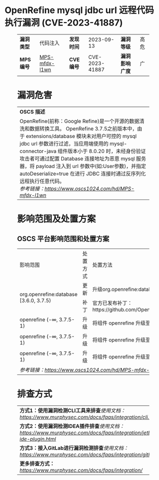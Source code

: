 # OpenRefine mysql jdbc url 远程代码执行漏洞 (CVE-2023-41887)
<figure class="wp-block-table">
    <table>
        <tbody>
        <tr>
            <td><strong>漏洞类型</strong></td>
            <td>代码注入</td>
            <td><strong>发现时间</strong></td>
            <td>2023-09-13</td>
            <td><strong>漏洞等级</strong></td>
            <td>高危</td>
        </tr>
        <tr>
            <td><strong>MPS编号</strong></td>
            <td><a href="https://www.oscs1024.com/hd/MPS-mfdx-l1wn">MPS-mfdx-l1wn</a></td>
            <td><strong>CVE编号</strong></td>
            <td>CVE-2023-41887</td>
            <td><strong>漏洞影响广度</strong></td>
            <td>广</td>
        </tr>
        </tbody>
    </table>
</figure>


<figure class="wp-block-table">
    <h1 class="wp-block-heading">漏洞危害</h1>
    <table>
        <tbody>
        <tr>
            <td><strong>OSCS 描述</strong></td>
        </tr>
        <tr>
            <td>OpenRefine(前称：Google Refine)是一个开源的数据清洗和数据转换工具。
OpenRefine 3.7.5之前版本中，由于 extensions/database 模块未对用户可控的 mysql jdbc url 参数进行过滤，当应用端使用的 mysql-connector-java 组件版本小于 8.0.20 时，未经身份验证攻击者可通过配置 Database 连接地址为恶意 mysql 服务器，将 payload 注入到 url 参数中(如:User参数)，并指定 autoDeserialize=true 在进行 JDBC 连接时通过反序列化远程执行任意代码。<br><em>参考链接：<a
                    href="https://www.oscs1024.com/hd/MPS-mfdx-l1wn">https://www.oscs1024.com/hd/MPS-mfdx-l1wn</a></em>
            </td>
        </tr>
        </tbody>
    </table>
</figure>


<figure class="wp-block-table alignleft">
    <h1 class="wp-block-heading">影响范围及处置方案</h1>
    <h2 class="wp-block-heading"><strong>OSCS</strong> <strong>平台影响范围和处置方案</strong></h2>
    <table>
        <tbody>
        <tr>
            <td>影响范围</td>
            <td>处置方式</td>
            <td>处置方法</td>
        </tr>
        <tr><td rowspan="2">org.openrefine:database [3.6.0, 3.7.5)</td><td>更新</td><td>升级org.openrefine:database到 3.7.5 或更高版本</td></tr><tr><td>补丁</td><td>官方已发布补丁：https://github.com/OpenRefine/OpenRefine/commit/693fde606d4b5b78b16391c29d110389eb605511</td></tr><tr><td rowspan="1">openrefine (-∞, 3.7.5-1)</td><td>升级</td><td>将组件 openrefine 升级至 3.7.5-1 及以上版本</td></tr><tr><td rowspan="1">openrefine (-∞, 3.7.5-1)</td><td>升级</td><td>将组件 openrefine 升级至 3.7.5-1 及以上版本</td></tr><tr><td rowspan="1">openrefine (-∞, 3.7.5-1)</td><td>升级</td><td>将组件 openrefine 升级至 3.7.5-1 及以上版本</td></tr>
        <tr>
            <td colspan="3"><em>参考链接：</em><em><a
                    href="https://www.oscs1024.com/hd/MPS-mfdx-l1wn">https://www.oscs1024.com/hd/MPS-mfdx-l1wn</a></em></td>
        </tr>
        </tbody>
    </table>
</figure>


<figure class="wp-block-table">
    <h1 class="wp-block-heading">排查方式</h1>
    <table>
        <tbody>
        <tr>
            <td><strong>方式1：使用漏洞检测CLI工具来排查</strong><em>使用文档：<a
                    href="https://www.murphysec.com/docs/faqs/integration/cli.html">https://www.murphysec.com/docs/faqs/integration/cli.html</a></em>
            </td>
        </tr>
        <tr>
            <td><strong>方式2：使用漏洞检测IDEA插件排查</strong><em>使用文档：<a
                    href="https://www.murphysec.com/docs/faqs/integration/jetbrains-ide-plugin.html">https://www.murphysec.com/docs/faqs/integration/jetbrains-ide-plugin.html</a></em>
            </td>
        </tr>
        <tr>
            <td><strong>方式3：接入GitLab进行漏洞检测排查</strong><em>使用文档：<a
                    href="https://www.murphysec.com/docs/faqs/integration/gitlab.html">https://www.murphysec.com/docs/faqs/integration/gitlab.html</a></em>
            </td>
        </tr>
        <tr>
            <td><strong>更多排查方式：</strong><em><a
                    href="https://www.murphysec.com/docs/faqs/integration/">https://www.murphysec.com/docs/faqs/integration/</a></em>
            </td>
        </tr>
        </tbody>
    </table>
</figure>